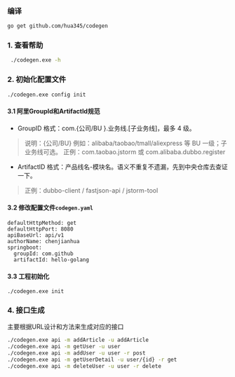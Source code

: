 ### 编译
```bash
go get github.com/hua345/codegen
```
### 1. 查看帮助
```bash
 ./codegen.exe -h
```
### 2. 初始化配置文件
```bash
./codegen.exe config init
```
#### 3.1 阿里GroupId和ArtifactId规范
- GroupID 格式：com.{公司/BU }.业务线.[子业务线]，最多 4 级。
> 说明：{公司/BU} 例如：alibaba/taobao/tmall/aliexpress 等 BU 一级；子业务线可选。
正例：com.taobao.jstorm 或 com.alibaba.dubbo.register
- ArtifactID 格式：产品线名-模块名。语义不重复不遗漏，先到中央仓库去查证一下。
> 正例：dubbo-client / fastjson-api / jstorm-tool

#### 3.2 修改配置文件`codegen.yaml`
```
defaultHttpMethod: get
defaultHttpPort: 8080
apiBaseUrl: api/v1
authorName: chenjianhua
springboot:
  groupId: com.github
  artifactId: hello-golang
```
#### 3.3 工程初始化
```
./codegen.exe init
```
### 4. 接口生成
主要根据URL设计和方法来生成对应的接口
```bash
./codegen.exe api -m addArticle -u addArticle
./codegen.exe api -m getUser -u user
./codegen.exe api -m addUser -u user -r post
./codegen.exe api -m getUserDetail -u user/{id} -r get
./codegen.exe api -m deleteUser -u user -r delete
```